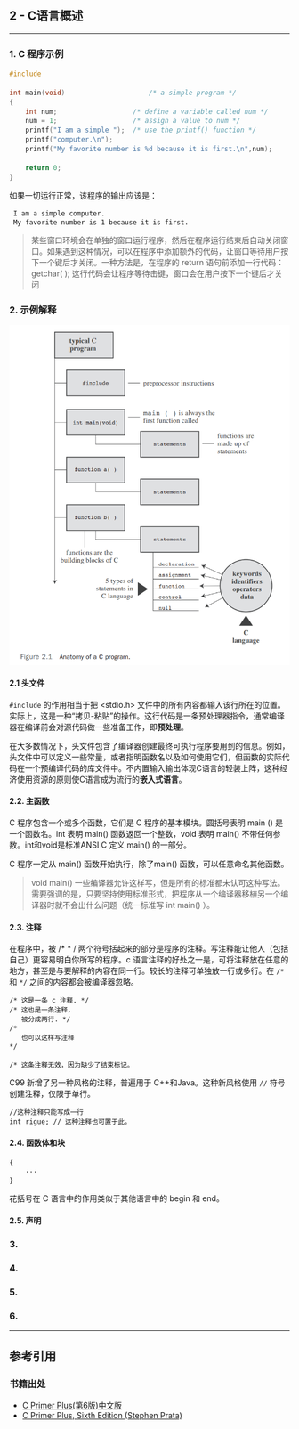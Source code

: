 ## 2 - C语言概述

---

### 1. C 程序示例

```C
#include 

int main(void)                     /* a simple program */ 
{ 
	int num;                   /* define a variable called num */ 
	num = 1;                   /* assign a value to num */ 
	printf("I am a simple ");  /* use the printf() function */
	printf("computer.\n"); 
	printf("My favorite number is %d because it is first.\n",num); 
	
	return 0; 
}
```

如果一切运行正常，该程序的输出应该是：

```text
 I am a simple computer. 
 My favorite number is 1 because it is first.
```

>某些窗口环境会在单独的窗口运行程序，然后在程序运行结束后自动关闭窗口。如果遇到这种情况，可以在程序中添加额外的代码，让窗口等待用户按下一个键后才关闭。一种方法是，在程序的 return 语句前添加一行代码： 
>getchar( ); 
>这行代码会让程序等待击键，窗口会在用户按下一个键后才关闭

### 2. 示例解释

![](/images/C%20Primer%20Plus/Pasted%20image%2020250109162440.png)

#### 2.1 头文件

`#include` 的作用相当于把 <stdio.h> 文件中的所有内容都输入该行所在的位置。实际上，这是一种“拷贝-粘贴”的操作。这行代码是一条预处理器指令，通常编译器在编译前会对源代码做一些准备工作，即**预处理**。

在大多数情况下，头文件包含了编译器创建最终可执行程序要用到的信息。例如，头文件中可以定义一些常量，或者指明函数名以及如何使用它们，但函数的实际代码在一个预编译代码的库文件中。不内置输入输出体现C语言的轻装上阵，这种经济使用资源的原则使C语言成为流行的**嵌入式语言**。

#### 2.2. 主函数

C 程序包含一个或多个函数，它们是 C 程序的基本模块。圆括号表明 main () 是一个函数名。int 表明 main() 函数返回一个整数，void 表明 main() 不带任何参数。int和void是标准ANSI C 定义 main() 的一部分。

C 程序一定从 main() 函数开始执行，除了main() 函数，可以任意命名其他函数。

> void main()
> 一些编译器允许这样写，但是所有的标准都未认可这种写法。需要强调的是，只要坚持使用标准形式，把程序从一个编译器移植另一个编译器时就不会出什么问题（统一标准写 int main() ）。

#### 2.3. 注释

在程序中，被 /* * / 两个符号括起来的部分是程序的注释。写注释能让他人（包括自己）更容易明白你所写的程序。c 语言注释的好处之一是，可将注释放在任意的地方，甚至是与要解释的内容在同一行。较长的注释可单独放一行或多行。在 `/*` 和 `*/` 之间的内容都会被编译器忽略。

```text
/* 这是一条 c 注释. */ 
/* 这也是一条注释， 
   被分成两行. */ 
/* 
   也可以这样写注释
*/ 

/* 这条注释无效，因为缺少了结束标记。
```

C99 新增了另一种风格的注释，普遍用于 C++和Java。这种新风格使用 `//` 符号创建注释，仅限于单行。

```text
//这种注释只能写成一行
int rigue; // 这种注释也可置于此。
```

#### 2.4. 函数体和块

```text
{
	···
}
```

花括号在 C 语言中的作用类似于其他语言中的 begin 和 end。

#### 2.5. 声明



### 3. 

### 4. 

### 5. 

### 6. 

---

## 参考引用

### 书籍出处

- [C Primer Plus(第6版)中文版](asset/c/C%20Primer%20Plus(第6版)中文版.pdf)
- [C Primer Plus, Sixth Edition (Stephen Prata)](asset/c/C%20Primer%20Plus,%20Sixth%20Edition%20(Stephen%20Prata).pdf)